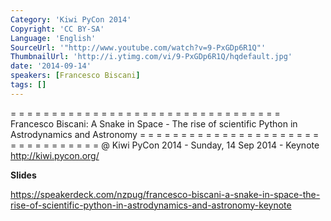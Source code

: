 ```yaml
---
Category: 'Kiwi PyCon 2014'
Copyright: 'CC BY-SA'
Language: 'English'
SourceUrl: '"http://www.youtube.com/watch?v=9-PxGDp6R1Q"'
ThumbnailUrl: 'http://i.ytimg.com/vi/9-PxGDp6R1Q/hqdefault.jpg'
date: '2014-09-14'
speakers: [Francesco Biscani]
tags: []
---
```

= = = = = = = = = = = = = = = = = = = = = = = = = = = = = = = = =
Francesco Biscani:
A Snake in Space - The rise of scientific Python in Astrodynamics and Astronomy
= = = = = = = = = = = = = = = = = = = = = = = = = = = = = = = = =
@ Kiwi PyCon 2014 - Sunday, 14 Sep 2014 - Keynote
http://kiwi.pycon.org/

**Slides**

https://speakerdeck.com/nzpug/francesco-biscani-a-snake-in-space-the-rise-of-scientific-python-in-astrodynamics-and-astronomy-keynote